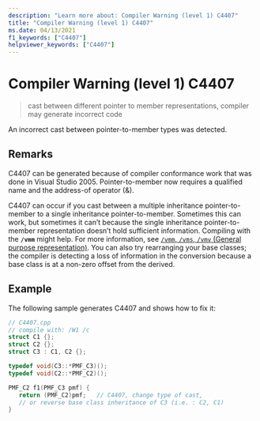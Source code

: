 ```yaml
---
description: "Learn more about: Compiler Warning (level 1) C4407"
title: "Compiler Warning (level 1) C4407"
ms.date: 04/13/2021
f1_keywords: ["C4407"]
helpviewer_keywords: ["C4407"]
---
```

# Compiler Warning (level 1) C4407

> cast between different pointer to member representations, compiler may generate incorrect code

An incorrect cast between pointer-to-member types was detected.

## Remarks

C4407 can be generated because of compiler conformance work that was done in Visual Studio 2005. Pointer-to-member now requires a qualified name and the address-of operator (&).

C4407 can occur if you cast between a multiple inheritance pointer-to-member to a single inheritance pointer-to-member. Sometimes this can work, but sometimes it can’t because the single inheritance pointer-to-member representation doesn’t hold sufficient information. Compiling with the **`/vmm`** might help. For more information, see [`/vmm`, `/vms`, `/vmv` (General purpose representation)](../../build/reference/vmm-vms-vmv-general-purpose-representation.md). You can also try rearranging your base classes; the compiler is detecting a loss of information in the conversion because a base class is at a non-zero offset from the derived.

## Example

The following sample generates C4407 and shows how to fix it:

```cpp
// C4407.cpp
// compile with: /W1 /c
struct C1 {};
struct C2 {};
struct C3 : C1, C2 {};

typedef void(C3::*PMF_C3)();
typedef void(C2::*PMF_C2)();

PMF_C2 f1(PMF_C3 pmf) {
   return (PMF_C2)pmf;   // C4407, change type of cast,
   // or reverse base class inheritance of C3 (i.e. : C2, C1)
}
```
